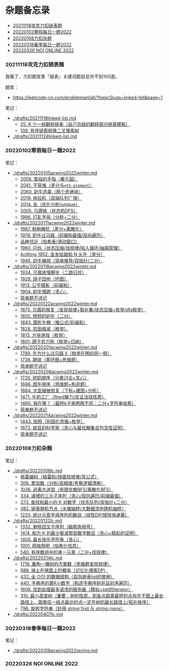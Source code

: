 # 杂题备忘录

<!-- @import "[TOC]" {cmd="toc" depthFrom=3 depthTo=3 orderedList=false} -->

<!-- code_chunk_output -->

- [20211118攻克力扣链表题](#20211118攻克力扣链表题)
- [20220102寒假每日一题2022](#20220102寒假每日一题2022)
- [20220108力扣杂题](#20220108力扣杂题)
- [20220318春季每日一题2022](#20220318春季每日一题2022)
- [20220326 NOI ONLINE 2022](#20220326-noi-online-2022)

<!-- /code_chunk_output -->

### 20211118攻克力扣链表题

我看了，力扣题库里『链表』关键词题目总共不到100道。

题库：
- https://leetcode-cn.com/problemset/all/?topicSlugs=linked-list&page=1

笔记：
- [./drafts/20211118linked-list.md](./drafts/20211118linked-list.md)
  - [25. K 个一组翻转链表（自己总结的翻转部分链表模板）](./drafts/20211118linked-list.md#25-k-个一组翻转链表自己总结的翻转部分链表模板)
  - [109. 有序链表转换二叉搜索树](./drafts/20211118linked-list.md#109-有序链表转换二叉搜索树)
- [./drafts/20211124linked-list.md](./drafts/20211124linked-list.md)

### 20220102寒假每日一题2022

笔记：
- [./drafts/20220105acwing2022winter.md](./drafts/20220105acwing2022winter.md)
  - [2058. 笨拙的手指（秦九韶）](./drafts/20220105acwing2022winter.md#2058-笨拙的手指秦九韶)
  - [2041. 干草堆（差分与`nth_element`）](./drafts/20220105acwing2022winter.md#2041-干草堆差分与nth_element)
  - [2060. 奶牛选美（两个连通块）](./drafts/20220105acwing2022winter.md#2060-奶牛选美两个连通块)
  - [2019. 拖拉机（双端队列广搜）](./drafts/20220105acwing2022winter.md#2019-拖拉机双端队列广搜)
  - [2014. 岛（优化分析/unique）](./drafts/20220105acwing2022winter.md#2014-岛优化分析unique)
  - [2005. 马蹄铁（状态机DFS）](./drafts/20220105acwing2022winter.md#2005-马蹄铁状态机dfs)
  - [1996. 打乱字母（分析+二分）](./drafts/20220105acwing2022winter.md#1996-打乱字母分析二分)
- [./drafts/20220111acwing2022winter.md](./drafts/20220111acwing2022winter.md)
  - [1987. 粉刷栅栏（差分+离散化）](./drafts/20220111acwing2022winter.md#1987-粉刷栅栏差分离散化)
  - [1978. 奶牛过马路（前缀和最值/双向遍历）](./drafts/20220111acwing2022winter.md#1978-奶牛过马路前缀和最值双向遍历)
  - [品种邻近（哈希表/滑动窗口）](./drafts/20220111acwing2022winter.md#品种邻近哈希表滑动窗口)
  - [1960. 闪烁（状态压缩/找规律/陷入循环/抽屉原理）](./drafts/20220111acwing2022winter.md#1960-闪烁状态压缩找规律陷入循环抽屉原理)
  - [AcWing 1952. 金发姑娘和 N 头牛（差分）](./drafts/20220111acwing2022winter.md#acwing-1952-金发姑娘和-n-头牛差分)
  - [1945. 奶牛棒球（简单推导/双指针/二分）](./drafts/20220111acwing2022winter.md#1945-奶牛棒球简单推导双指针二分)
- [./drafts/20220118acwing2022winter.md](./drafts/20220118acwing2022winter.md)
  - [1934. 贝茜放慢脚步（二路归并）](./drafts/20220118acwing2022winter.md#1934-贝茜放慢脚步二路归并)
  - [1929. 镜子田地（环图）](./drafts/20220118acwing2022winter.md#1929-镜子田地环图)
  - [1913. 公平摄影（前缀和）](./drafts/20220118acwing2022winter.md#1913-公平摄影前缀和)
  - [1904. 奶牛慢跑（贪心）](./drafts/20220118acwing2022winter.md#1904-奶牛慢跑贪心)
  - [简单题不详记](./drafts/20220118acwing2022winter.md#简单题不详记)
- [./drafts/20220122acwing2022winter.md](./drafts/20220122acwing2022winter.md)
  - [1875. 贝茜的报复（发现规律+取补集/状态压缩+枚举/dfs枚举）](./drafts/20220122acwing2022winter.md#1875-贝茜的报复发现规律取补集状态压缩枚举dfs枚举)
  - [1855. 愤怒的奶牛（二分）](./drafts/20220122acwing2022winter.md#1855-愤怒的奶牛二分)
  - [1843. 圆形牛棚（推公式/前缀和）](./drafts/20220122acwing2022winter.md#1843-圆形牛棚推公式前缀和)
  - [1826. 农田缩减（枚举）](./drafts/20220122acwing2022winter.md#1826-农田缩减枚举)
  - [1813. 方块游戏（枚举）](./drafts/20220122acwing2022winter.md#1813-方块游戏枚举)
  - [1801. 蹄子剪刀布（枚举+归纳）](./drafts/20220122acwing2022winter.md#1801-蹄子剪刀布枚举归纳)
- [./drafts/20220201acwing2022winter.md](./drafts/20220201acwing2022winter.md)
  - [1789. 牛为什么过马路 II（枚举在圈的同一侧）](./drafts/20220201acwing2022winter.md#1789-牛为什么过马路-ii枚举在圈的同一侧)
  - [1738. 蹄球（基环图+思维题）](./drafts/20220201acwing2022winter.md#1738-蹄球基环图思维题)
  - [简单题不详记](./drafts/20220201acwing2022winter.md#简单题不详记)
- [./drafts/20220208acwing2022winter.md](./drafts/20220208acwing2022winter.md)
  - [1726. 挤奶顺序（分类讨论+贪心）](./drafts/20220208acwing2022winter.md#1726-挤奶顺序分类讨论贪心)
  - [1696. 困牛排序（思维题+构造题）](./drafts/20220208acwing2022winter.md#1696-困牛排序思维题构造题)
  - [1684. 大型植被恢复（下标+建图+分析）](./drafts/20220208acwing2022winter.md#1684-大型植被恢复下标建图分析)
  - [1471. 牛奶工厂（floyd暴力/反证法找性质）](./drafts/20220208acwing2022winter.md#1471-牛奶工厂floyd暴力反证法找性质)
  - [1460. 我在哪？（最短k子串两两不同：二分+字符串哈希）](./drafts/20220208acwing2022winter.md#1460-我在哪最短k子串两两不同二分字符串哈希)
  - [简单题不详记](./drafts/20220208acwing2022winter.md#简单题不详记)
- [./drafts/20220214acwing2022winter.md](./drafts/20220214acwing2022winter.md)
  - [1443. 拍照（别固化思维+枚举）](./drafts/20220214acwing2022winter.md#1443-拍照别固化思维枚举)
  - [1672. 疯狂的科学家（贪心与最优解集合包含性证明）](./drafts/20220214acwing2022winter.md#1672-疯狂的科学家贪心与最优解集合包含性证明)
  - [简单题不详记](./drafts/20220214acwing2022winter.md#简单题不详记)

### 20220108力扣杂题

笔记：
- [./drafts/20220108lc.md](./drafts/20220108lc.md)
  - [格雷编码（格雷码/镜面找规律/背公式）](./drafts/20220108lc.md#格雷编码格雷码镜面找规律背公式)
  - [306. 累加数（分析/高精度/考察逻辑清晰）](./drafts/20220108lc.md#306-累加数分析高精度考察逻辑清晰)
  - [1036. 逃离大迷宫（有限步数BFS/离散化BFS）](./drafts/20220108lc.md#1036-逃离大迷宫有限步数bfs离散化bfs)
  - [334. 递增的三元子序列（贪心/双向遍历/前缀最值）](./drafts/20220108lc.md#334-递增的三元子序列贪心双向遍历前缀最值)
  - [373. 查找和最小的 K 对数字（优先队列/双指针+二分）](./drafts/20220108lc.md#373-查找和最小的-k-对数字优先队列双指针二分)
  - [382. 链表随机节点（水塘抽样/大数据流中随机抽样）](./drafts/20220108lc.md#382-链表随机节点水塘抽样大数据流中随机抽样)
  - [1220. 统计元音字母序列的数目（线性DP/矩阵快速幂）](./drafts/20220108lc.md#1220-统计元音字母序列的数目线性dp矩阵快速幂)
- [./drafts/20220122lc.md](./drafts/20220122lc.md)
  - [1332. 删除回文子序列（脑筋急转弯）](./drafts/20220122lc.md#1332-删除回文子序列脑筋急转弯)
  - [1414. 和为 K 的最少斐波那契数字数目（贪心+精彩的证明）](./drafts/20220122lc.md#1414-和为-k-的最少斐波那契数字数目贪心精彩的证明)
  - [1405. 最长快乐字符串（贪心）](./drafts/20220122lc.md#1405-最长快乐字符串贪心)
  - [1001. 网格照明（哈希化信息）](./drafts/20220122lc.md#1001-网格照明哈希化信息)
  - [540. 有序数组中的单一元素（二分+找规律）](./drafts/20220122lc.md#540-有序数组中的单一元素二分找规律)
- [./drafts/20220214lc.md](./drafts/20220214lc.md)
  - [1719. 重构一棵树的方案数（思维题发现规律）](./drafts/20220214lc.md#1719-重构一棵树的方案数思维题发现规律)
  - [688. 骑士在棋盘上的概率（记忆化搜索DP）](./drafts/20220214lc.md#688-骑士在棋盘上的概率记忆化搜索dp)
  - [432. 全 O(1) 的数据结构（双向链表list的使用）](./drafts/20220214lc.md#432-全-o1-的数据结构双向链表list的使用)
  - [440. 字典序的第K小数字（构造字典序树并且前序遍历）](./drafts/20220214lc.md#440-字典序的第k小数字构造字典序树并且前序遍历)
  - [1606. 找到处理最多请求的服务器（模拟+set的iterator）](./drafts/20220214lc.md#1606-找到处理最多请求的服务器模拟set的iterator)
  - [310. 最小高度树（重要：树的性质，到各点距离最短的点存在于图上最长路径上，距离任一结点最远的点一定在树的最长路径上/拓扑排序）](./drafts/20220214lc.md#310-最小高度树重要树的性质到各点距离最短的点存在于图上最长路径上距离任一结点最远的点一定在树的最长路径上拓扑排序)
  - [796. 旋转字符串（妙用 string find 与 string::npos）](./drafts/20220214lc.md#796-旋转字符串妙用-string-find-与-stringnpos)
- [./drafts/20220407lc.md](./drafts/20220407lc.md)

### 20220318春季每日一题2022

笔记：
- [./drafts/20220318acwing2022spring.md](./drafts/20220318acwing2022spring.md)

### 20220326 NOI ONLINE 2022


